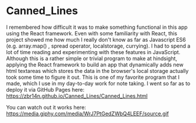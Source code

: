 # Canned_Lines

I remembered how difficult it was to make something functional in this app using the React framework. Even with some familiarity with React, this project showed me how much I really don't know as far as Javascript ES6 (e.g. array.map() , spread operator, localstorage, currying). I had to spend a lot of time reading and experimenting with these features in JavaScript. Although this is a rather simple or trivial program to make at hindsight, applying the React framework to build an app that dynamically adds new html textareas which stores the data in the browser's local storage actually took some time to figure it out. 
This is one of my favorite program that I made, which I use in my day-to-day work for note taking. I went so far as to deploy it via GitHub Pages here:
https://zbr14n.github.io/Canned_Lines/Canned_Lines.html

You can watch out it works here:
https://media.giphy.com/media/WrJ7PtGedZWbQ4LEEF/source.gif

